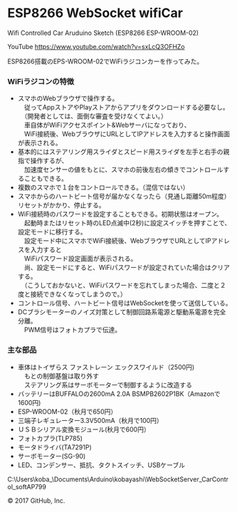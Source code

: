 # ESP8266 WebSocket wifiCar
Wifi Controlled Car Aruduino Sketch (ESP8266 ESP-WROOM-02)

YouTube  https://www.youtube.com/watch?v=sxLcQ3OFHZo

ESP8266搭載のEPS-WROOM-02でWiFiラジコンカーを作ってみた。

### WiFiラジコンの特徴
 - スマホのWebブラウザで操作する。  
　従ってAppストアやPlayストアからアプリをダウンロードする必要なし。  
　（開発者としては、面倒な審査を受けなくてよい。）  
　車自体がWiFiアクセスポイント&Webサーバになっており、  
　WiFi接続後、WebブラウザにURLとしてIPアドレスを入力すると操作画面が表示される。  
- 基本的にはステアリング用スライダとスピード用スライダを左手と右手の親指で操作するが、  
　加速度センサーの値をもとに、スマホの前後左右の傾きでコントロールすることもできる。  
- 複数のスマホで１台をコントロールできる。（混信ではない）  
- スマホからのハートビート信号が届かなくなったら（見通し距離50m程度）リセットがかかり、停止する。  
- WiFi接続時のパスワードを設定することもできる。初期状態はオープン。  
　起動時またはリセット時のLED点滅中(2秒)に設定スイッチを押すことで、設定モードに移行する。  
　設定モード中にスマホでWiFi接続後、WebブラウザでURLとしてIPアドレスを入力すると  
　WiFiパスワード設定画面が表示される。  
　尚、設定モードにすると、WiFiパスワードが設定されていた場合はクリアする。  
　（こうしておかないと、WiFiパスワードを忘れてしまった場合、二度と２度と接続できなくなってしまうので。）  
- コントロール信号、ハートビート信号はWebSocketを使って送信している。  
- DCブラシモーターのノイズ対策として制御回路系電源と駆動系電源を完全分離。  
　PWM信号はフォトカプラで伝達。  

### 主な部品
- 車体はトイザらス ファストレーン エックスワイルド（2500円)  
　もとの制御基盤は取り外す  
　ステアリング系はサーボモーターで制御するように改造する  
- バッテリーはBUFFALOの2600mA 2.0A BSMPB2602P1BK（Amazonで1600円)
- ESP-WROOM-02（秋月で650円）
- 三端子レギュレーター3.3V500mA（秋月で100円）
- ＵＳＢシリアル変換モジュール(秋月で600円）
- フォトカプラ(TLP785)
- モータドライバ(TA7291P)
- サーボモーター(SG-90)
- LED、コンデンサー、抵抗、タクトスイッチ、USBケーブル  

 C:\Users\koba_\Documents\Arduino\kobayashi\WebSocketServer_CarControl_softAP799  
  
© 2017 GitHub, Inc.

